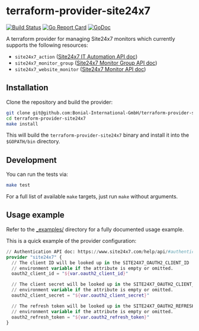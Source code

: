 terraform-provider-site24x7
===========================

[![Build Status](https://travis-ci.org/Bonial-International-GmbH/terraform-provider-site24x7.svg?branch=master)](https://travis-ci.org/Bonial-International-GmbH/terraform-provider-site24x7)
[![Go Report Card](https://goreportcard.com/badge/github.com/Bonial-International-GmbH/terraform-provider-site24x7?style=flat)](https://goreportcard.com/report/github.com/Bonial-International-GmbH/terraform-provider-site24x7)
[![GoDoc](https://godoc.org/github.com/Bonial-International-GmbH/terraform-provider-site24x7?status.svg)](https://godoc.org/github.com/Bonial-International-GmbH/terraform-provider-site24x7)

A terraform provider for managing Site24x7 monitors which currently supports
the following resources:

- `site24x7_action` ([Site24x7 IT Automation API doc](https://www.site24x7.com/help/api/#it-automation))
- `site24x7_monitor_group` ([Site24x7 Monitor Group API doc](https://www.site24x7.com/help/api/#monitor-groups))
- `site24x7_website_monitor` ([Site24x7 Monitor API doc](https://www.site24x7.com/help/api/#website))

Installation
------------

Clone the repository and build the provider:

```sh
git clone git@github.com:Bonial-International-GmbH/terraform-provider-site24x7
cd terraform-provider-site24x7
make install
```

This will build the `terraform-provider-site24x7` binary and install it into the `$GOPATH/bin` directory.

Development
-----------

You can run the tests via:

```sh
make test
```

For a full list of available `make` targets, just run `make` without arguments.

Usage example
-------------

Refer to the [_examples/](_examples/) directory for a fully documented usage example.

This is a quick example of the provider configuration:

```terraform
// Authentication API doc: https://www.site24x7.com/help/api/#authentication
provider "site24x7" {
  // The client ID will be looked up in the SITE24X7_OAUTH2_CLIENT_ID
  // environment variable if the attribute is empty or omitted.
  oauth2_client_id = "${var.oauth2_client_id}"

  // The client secret will be looked up in the SITE24X7_OAUTH2_CLIENT_SECRET
  // environment variable if the attribute is empty or omitted.
  oauth2_client_secret = "${var.oauth2_client_secret}"

  // The refresh token will be looked up in the SITE24X7_OAUTH2_REFRESH_TOKEN
  // environment variable if the attribute is empty or omitted.
  oauth2_refresh_token = "${var.oauth2_refresh_token}"
}
```
